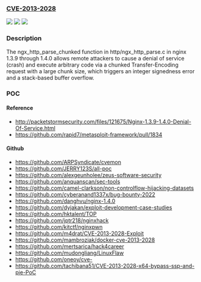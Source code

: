 ### [CVE-2013-2028](https://cve.mitre.org/cgi-bin/cvename.cgi?name=CVE-2013-2028)
![](https://img.shields.io/static/v1?label=Product&message=n%2Fa&color=blue)
![](https://img.shields.io/static/v1?label=Version&message=n%2Fa&color=blue)
![](https://img.shields.io/static/v1?label=Vulnerability&message=n%2Fa&color=brighgreen)

### Description

The ngx_http_parse_chunked function in http/ngx_http_parse.c in nginx 1.3.9 through 1.4.0 allows remote attackers to cause a denial of service (crash) and execute arbitrary code via a chunked Transfer-Encoding request with a large chunk size, which triggers an integer signedness error and a stack-based buffer overflow.

### POC

#### Reference
- http://packetstormsecurity.com/files/121675/Nginx-1.3.9-1.4.0-Denial-Of-Service.html
- https://github.com/rapid7/metasploit-framework/pull/1834

#### Github
- https://github.com/ARPSyndicate/cvemon
- https://github.com/JERRY123S/all-poc
- https://github.com/alexgeunholee/zeus-software-security
- https://github.com/anquanscan/sec-tools
- https://github.com/camel-clarkson/non-controlflow-hijacking-datasets
- https://github.com/cyberanand1337x/bug-bounty-2022
- https://github.com/danghvu/nginx-1.4.0
- https://github.com/dyjakan/exploit-development-case-studies
- https://github.com/hktalent/TOP
- https://github.com/jptr218/nginxhack
- https://github.com/kitctf/nginxpwn
- https://github.com/m4drat/CVE-2013-2028-Exploit
- https://github.com/mambroziak/docker-cve-2013-2028
- https://github.com/mertsarica/hack4career
- https://github.com/mudongliang/LinuxFlaw
- https://github.com/oneoy/cve-
- https://github.com/tachibana51/CVE-2013-2028-x64-bypass-ssp-and-pie-PoC

